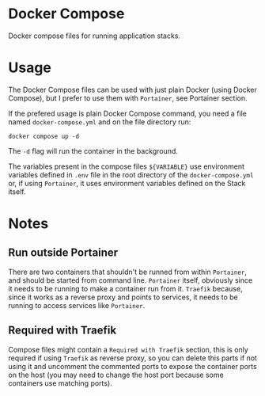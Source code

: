 # Docker Compose
Docker compose files for running application stacks.

# Usage
The Docker Compose files can be used with just plain Docker (using Docker Compose), but I prefer to use them with `Portainer`, see Portainer section.

If the prefered usage is plain Docker Compose command, you need a file named `docker-compose.yml` and on the file directory run:
```
docker compose up -d
```

The `-d` flag will run the container in the background.

The variables present in the compose files `${VARIABLE}` use environment variables defined in `.env` file in the root directory of the `docker-compose.yml` or, if using `Portainer`, it uses environment variables defined on the Stack itself.

# Notes

## Run outside Portainer
There are two containers that shouldn't be runned from within `Portainer`, and should be started from command line.
`Portainer` itself, obviously since it needs to be running to make a container run from it.
`Traefik` because, since it works as a reverse proxy and points to services, it needs to be running to access services like `Portainer`.

## Required with Traefik
Compose files might contain a `Required with Traefik` section, this is only required if using `Traefik` as reverse proxy, so you can delete this parts if not using it and uncomment the commented ports to expose the container ports on the host (you may need to change the host port because some containers use matching ports).
